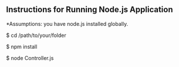 Instructions for Running Node.js Application
--------------------------------------------
*Assumptions: you have node.js installed globally.

$ cd /path/to/your/folder

$ npm install 

$ node Controller.js


